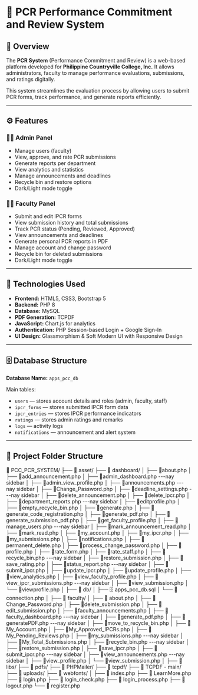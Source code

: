 # 📘 PCR Performance Commitment and Review System  

## 🏫 Overview  
The **PCR System** (Performance Commitment and Review) is a web-based platform developed for **Philippine Countryville College, Inc.** It allows administrators, faculty to manage performance evaluations, submissions, and ratings digitally.  

This system streamlines the evaluation process by allowing users to submit PCR forms, track performance, and generate reports efficiently.  

---

## ⚙️ Features  

### 👩‍💼 Admin Panel  
- Manage users (faculty)  
- View, approve, and rate PCR submissions  
- Generate reports per department  
- View analytics and statistics  
- Manage announcements and deadlines  
- Recycle bin and restore options  
- Dark/Light mode toggle  

### 👨‍🏫 Faculty Panel  
- Submit and edit IPCR forms  
- View submission history and total submissions  
- Track PCR status (Pending, Reviewed, Approved)  
- View announcements and deadlines  
- Generate personal PCR reports in PDF  
- Manage account and change password  
- Recycle bin for deleted submissions  
- Dark/Light mode toggle  

---

## 🧰 Technologies Used  
- **Frontend:** HTML5, CSS3, Bootstrap 5  
- **Backend:** PHP 8  
- **Database:** MySQL  
- **PDF Generation:** TCPDF 
- **JavaScript:** Chart.js for analytics  
- **Authentication:** PHP Session-based Login + Google Sign-In  
- **UI Design:** Glassmorphism & Soft Modern UI with Responsive Design  

---

## 🗄️ Database Structure  
**Database Name:** `apps_pcc_db`  

Main tables:
- `users` — stores account details and roles (admin, faculty, staff)  
- `ipcr_forms` — stores submitted IPCR form data  
- `ipcr_entries` — stores IPCR performance indicators  
- `ratings` — stores admin ratings and remarks  
- `logs` — activity logs  
- `notifications` — announcement and alert system  

---

## 📂 Project Folder Structure  
📁 PCC_PCR_SYSTEM/
├── 📁 asset/
├── 📁 dashboard/
│   ├── 📄about.php
│   ├── 📄add_announcement.php
│   ├── 📄admin_dashboard.php  ---nay sidebar 
│   ├── 📄admin_view_profile.php
│   ├── 📄announcements.php    ---nay sidebar 
│   ├── 📄Change_Password.php
│   ├── 📄deadline_settings.php     ---nay sidebar 
│   ├── 📄delete_announcement.php
│   ├── 📄delete_ipcr.php
│   ├── 📄department_reports.php   ---nay sidebar 
│   ├── 📄editprofile.php
│   ├── 📄empty_recycle_bin.php
│   ├── 📄generate.php
│   ├── 📄generate_code_registration.php
│   ├── 📄generate_pdf.php
│   ├── 📄generate_submission_pdf.php
│   ├── 📄get_faculty_profile.php
│   ├── 📄manage_users.php  ---nay sidebar 
│   ├── 📄mark_announcement_read.php
│   ├── 📄mark_read.php
│   ├── 📄my_account.php
│   ├── 📄my_ipcr.php
│   ├── 📄my_submissions.php
│   ├── 📄notifications.php
│   ├── 📄permanent_delete.php 
│   ├── 📄process_change_password.php 
│   ├── 📄profile.php
│   ├── 📄rate_form.php 
│   ├── 📄rate_staff.php 
│   ├── 📄recycle_bin.php    ---nay sidebar 
│   ├── 📄restore_submission.php
│   ├── 📄save_rating.php 
│   ├── 📄status_report.php  ---nay sidebar 
│   ├── 📄submit_ipcr.php 
│   ├── 📄update_ipcr.php 
│   ├── 📄update_profile.php 
│   ├── 📄view_analytics.php 
│   ├── 📄view_faculty_profile.php
│   ├── 📄view_ipcr_submissions.php    ---nay sidebar 
│   ├── 📄view_submission.php 
│   └── 📄viewprofile.php
│
├── 📁 db/
│   ├── 🗄️ apps_pcc_db.sql
│   └── 📄 connection.php
│
├── 📁 faculty/
│   ├── 📄 about.php
│   ├── 📄Change_Password.php
│   ├── 📄delete_submission.php 
│   ├── 📄 edit_submission.php
│   ├── 📄faculty_announcements.php
│   ├── 📄faculty_dashboard.php   ---nay sidebar 
│   ├── 📄generate_pdf.php 
│   ├── 📄generatePDF.php  ---nay sidebar 
│   ├── 📄move_to_recycle_bin.php 
│   ├── 📄My_Account.php
│   ├── 📄My_Approved_IPCRs.php 
│   ├── 📄My_Pending_Reviews.php 
│   ├── 📄my_submissions.php   ---nay sidebar 
│   ├── 📄My_Total_Submissions.php 
│   ├── 📄recycle_bin.php    ---nay sidebar 
│   ├── 📄restore_submission.php
│   ├── 📄save_ipcr.php 
│   ├── 📄submit_ipcr.php  ---nay sidebar 
│   ├── 📄view_announcements.php   ---nay sidebar 
│   ├── 📄view_profile.php 
│   └── 📄view_submission.php 
│
├── 📁 libs/
├── 📁 pdfs/
├── 📁 PHPMailer/
├── 📁 tcpdf/
├── 📁 TCPDF - main/
├── 📁 uploads/
├── 📁 webfonts/
│
├── 📄 index.php
├── 📄 LearnMore.php
├── 📄 login.php
├── 📄 login_check.php
├── 📄 login_process.php
├── 📄 logout.php
└── 📄 register.php


